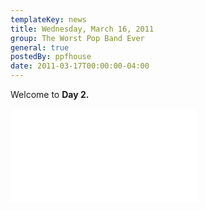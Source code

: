 ```yaml
---
templateKey: news
title: Wednesday, March 16, 2011
group: The Worst Pop Band Ever
general: true
postedBy: ppfhouse
date: 2011-03-17T00:00:00-04:00
---
```

Welcome to **Day 2.**

<div class="video-wrapper"><div class="video-container"><iframe allowfullscreen="" frameborder="0" src="//www.youtube.com/embed/3WVSZ9b48T0"></iframe></div></div>